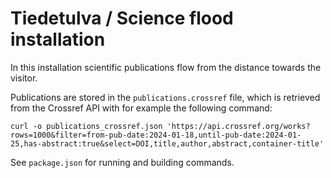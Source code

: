 # Tiedetulva / Science flood installation

In this installation scientific publications flow from the distance towards the visitor.

Publications are stored in the `publications.crossref` file, which is retrieved from the Crossref API with for example the following command:

```
curl -o publications_crossref.json 'https://api.crossref.org/works?rows=1000&filter=from-pub-date:2024-01-18,until-pub-date:2024-01-25,has-abstract:true&select=DOI,title,author,abstract,container-title'
```

See `package.json` for running and building commands.
